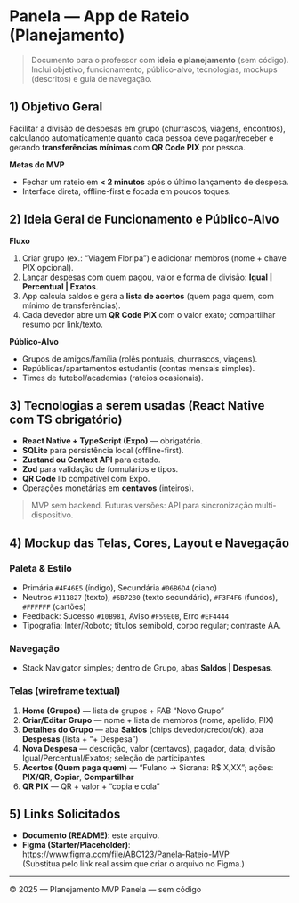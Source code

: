 # Panela — App de Rateio (Planejamento)

> Documento para o professor com **ideia e planejamento** (sem código). Inclui objetivo, funcionamento, público-alvo, tecnologias, mockups (descritos) e guia de navegação.

## 1) Objetivo Geral
Facilitar a divisão de despesas em grupo (churrascos, viagens, encontros), calculando automaticamente quanto cada pessoa deve pagar/receber e gerando **transferências mínimas** com **QR Code PIX** por pessoa.

**Metas do MVP**
- Fechar um rateio em **< 2 minutos** após o último lançamento de despesa.
- Interface direta, offline-first e focada em poucos toques.

## 2) Ideia Geral de Funcionamento e Público-Alvo
**Fluxo**
1. Criar grupo (ex.: “Viagem Floripa”) e adicionar membros (nome + chave PIX opcional).
2. Lançar despesas com quem pagou, valor e forma de divisão: **Igual | Percentual | Exatos**.
3. App calcula saldos e gera a **lista de acertos** (quem paga quem, com mínimo de transferências).
4. Cada devedor abre um **QR Code PIX** com o valor exato; compartilhar resumo por link/texto.

**Público-Alvo**
- Grupos de amigos/família (rolês pontuais, churrascos, viagens).
- Repúblicas/apartamentos estudantis (contas mensais simples).
- Times de futebol/academias (rateios ocasionais).

## 3) Tecnologias a serem usadas (React Native com TS obrigatório)
- **React Native + TypeScript (Expo)** — obrigatório.
- **SQLite** para persistência local (offline-first).
- **Zustand ou Context API** para estado.
- **Zod** para validação de formulários e tipos.
- **QR Code** lib compatível com Expo.
- Operações monetárias em **centavos** (inteiros).

> MVP sem backend. Futuras versões: API para sincronização multi-dispositivo.

## 4) Mockup das Telas, Cores, Layout e Navegação
### Paleta & Estilo
- Primária `#4F46E5` (índigo), Secundária `#06B6D4` (ciano)
- Neutros `#111827` (texto), `#6B7280` (texto secundário), `#F3F4F6` (fundos), `#FFFFFF` (cartões)
- Feedback: Sucesso `#10B981`, Aviso `#F59E0B`, Erro `#EF4444`
- Tipografia: Inter/Roboto; títulos semibold, corpo regular; contraste AA.

### Navegação
- Stack Navigator simples; dentro de Grupo, abas **Saldos | Despesas**.

### Telas (wireframe textual)
1) **Home (Grupos)** — lista de grupos + FAB “Novo Grupo”
2) **Criar/Editar Grupo** — nome + lista de membros (nome, apelido, PIX)
3) **Detalhes do Grupo** — aba **Saldos** (chips devedor/credor/ok), aba **Despesas** (lista + “+ Despesa”)
4) **Nova Despesa** — descrição, valor (centavos), pagador, data; divisão Igual/Percentual/Exatos; seleção de participantes
5) **Acertos (Quem paga quem)** — “Fulano → Sicrana: R$ X,XX”; ações: **PIX/QR**, **Copiar**, **Compartilhar**
6) **QR PIX** — QR + valor + “copia e cola”

## 5) Links Solicitados
- **Documento (README)**: este arquivo.
- **Figma (Starter/Placeholder)**: https://www.figma.com/file/ABC123/Panela-Rateio-MVP  
(Substitua pelo link real assim que criar o arquivo no Figma.)

---
© 2025 — Planejamento MVP Panela — sem código
